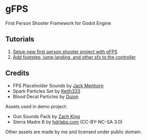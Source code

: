 # gFPS
First Person Shooter Framework for Godot Engine

## Tutorials

1. [Setup new first person shooter project with gFPS](learn/01-project-setup.md)
2. [Add footstep, jump landing, and other sfx to the controller](learn/02-player-sfx.md)

## Credits

- FPS Placeholder Sounds by [Jack Menhorn](https://opengameart.org/content/fps-placeholder-sounds)
- Spark Particles Set by [Keith333](https://opengameart.org/content/spark-particles-set-of-8)
- Blood Decal Particles by [Duion](https://opengameart.org/content/miscblooddecalparticles)

Assets used in demo project:
- Gun Sounds Pack by [Zach King](http://sweetsoundeffects.com/gun-pack-2/)
- Sierra Madre B by [hdrlabs.com](http://www.hdrlabs.com/sibl/archive.html) (CC-BY-NC-SA 3.0)

Other assets are made by me and licensed under public domain.
